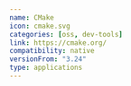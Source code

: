 ```yaml
---
name: CMake
icon: cmake.svg
categories: [oss, dev-tools]
link: https://cmake.org/
compatibility: native
versionFrom: "3.24"
type: applications
---
```


